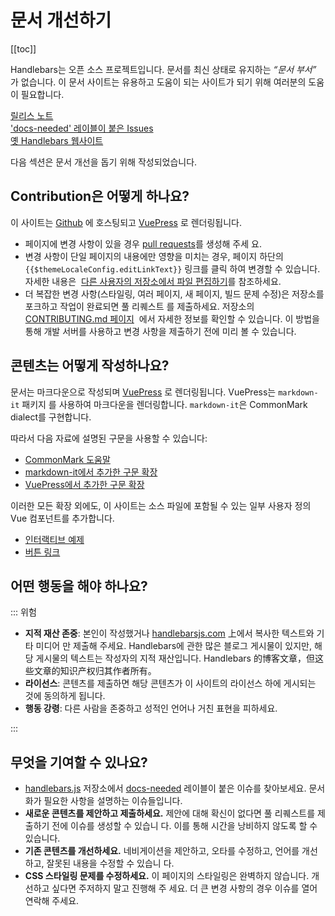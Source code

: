 # 문서 개선하기

[[toc]]

Handlebars는 오픈 소스 프로젝트입니다. 문서를 최신 상태로 유지하는 _“문서 부서”_ 가 없습니다. 이 문서 사이트는 유용하고
도움이 되는 사이트가 되기 위해 여러분의 도움이 필요합니다.

[릴리스 노트](https://github.com/handlebars-lang/handlebars.js/blob/master/release-notes.md)<br>
['docs-needed' 레이블이 붙은 Issues](https://github.com/handlebars-lang/handlebars.js/issues?q=is%3Aopen+is%3Aissue+label%3Adocs-needed)<br>
[옛 Handlebars 웹사이트](https://handlebars-archive.knappi.org)

다음 섹션은 문서 개선을 돕기 위해 작성되었습니다.

## Contribution은 어떻게 하나요?

이 사이트는 [Github](https://github.com/handlebars-lang/docs) 에 호스팅되고 [VuePress](https://v1.vuepress.vuejs.org/)
로 렌더링됩니다.

- 페이지에 변경 사항이 있을 경우 [pull requests](https://help.github.com/en/articles/about-pull-requests)를 생성해 주세
  요.
- 변경 사항이 단일 페이지의 내용에만 영향을 미치는 경우, 페이지 하단의 `{{$themeLocaleConfig.editLinkText}}` 링크를 클릭
  하여 변경할 수 있습니다. 자세한 내용은
   [다른 사용자의 저장소에서 파일 편집하기](https://help.github.com/en/articles/editing-files-in-another-users-repository)를
  참조하세요.
- 더 복잡한 변경 사항(스타일링, 여러 페이지, 새 페이지, 빌드 문제 수정)은 저장소를 포크하고 작업이 완료되면 풀 리퀘스트
  를 제출하세요. 저장소의 [CONTRIBUTING.md 페이지][contributing-page-in-repo]  에서 자세한 정보를 확인할 수 있습니다. 이
  방법을 통해 개발 서버를 사용하고 변경 사항을 제출하기 전에 미리 볼 수 있습니다.

## 콘텐츠는 어떻게 작성하나요?

문서는 마크다운으로 작성되며 [VuePress](https://v1.vuepress.vuejs.org/) 로 렌더링됩니다. VuePress는 `markdown-it` 패키지
를 사용하여 마크다운을 렌더링합니다. `markdown-it`은 CommonMark dialect를 구현합니다.

따라서 다음 자료에 설명된 구문을 사용할 수 있습니다:

- [CommonMark 도움말](https://commonmark.org/help/)
- [markdown-it에서 추가한 구문 확장](https://github.com/markdown-it/markdown-it#syntax-extensions)
- [VuePress에서 추가한 구문 확장](https://v1.vuepress.vuejs.org/guide/markdown.html)

이러한 모든 확장 외에도, 이 사이트는 소스 파일에 포함될 수 있는 일부 사용자 정의 Vue 컴포넌트를 추가합니다.

- [인터랙티브 예제](interactive-examples.md)
- [버튼 링크](button-links.md)

## 어떤 행동을 해야 하나요?

::: 위험

- **지적 재산 존중**: 본인이 작성했거나 [handlebarsjs.com](https://handlebarsjs.com) 上에서 복사한 텍스트와 기타 미디어
  만 제출해 주세요. Handlebars에 관한 많은 블로그 게시물이 있지만, 해당 게시물의 텍스트는 작성자의 지적 재산입니다.
  Handlebars 的博客文章，但这些文章的知识产权归其作者所有。
- **라이선스**: 콘텐츠를 제출하면 해당 콘텐츠가 이 사이트의 라이선스 하에 게시되는 것에 동의하게 됩니다.
- **행동 강령**: 다른 사람을 존중하고 성적인 언어나 거친 표현을 피하세요.

:::

## 무엇을 기여할 수 있나요?

- [handlebars.js](https://github.com/handlebars-lang/handlebars.js) 저장소에서
  [docs-needed](https://github.com/handlebars-lang/handlebars.js/issues?utf8=%E2%9C%93&q=is%3Aissue+label%3Adocs-needed+)
  레이블이 붙은 이슈를 찾아보세요. 문서화가 필요한 사항을 설명하는 이슈들입니다.
- **새로운 콘텐츠를 제안하고 제출하세요.** 제안에 대해 확신이 없다면 풀 리퀘스트를 제출하기 전에 이슈를 생성할 수 있습니
  다. 이를 통해 시간을 낭비하지 않도록 할 수 있습니다.
- **기존 콘텐츠를 개선하세요.** 네비게이션을 제안하고, 오타를 수정하고, 언어를 개선하고, 잘못된 내용을 수정할 수 있습니
  다.
- **CSS 스타일링 문제를 수정하세요.** 이 페이지의 스타일링은 완벽하지 않습니다. 개선하고 싶다면 주저하지 말고 진행해 주
  세요. 더 큰 변경 사항의 경우 이슈를 열어 연락해 주세요.

[contributing-page-in-repo]: https://github.com/handlebars-lang/docs/blob/master/CONTRIBUTING.md
[all-features-example-raw]: https://raw.githubusercontent.com/handlebars-lang/docs/master/src/examples/all-features.md
